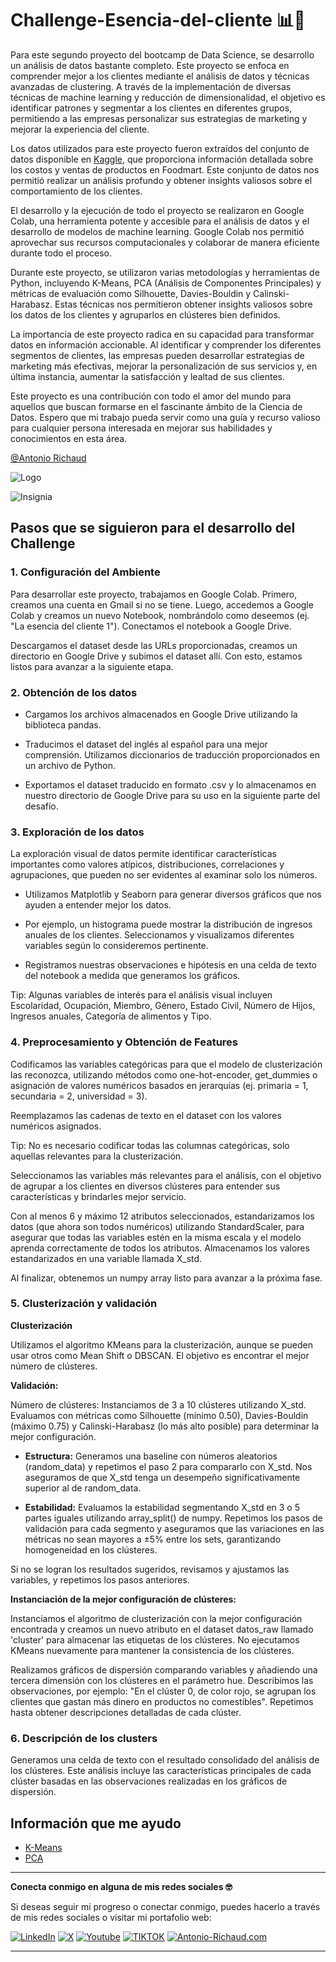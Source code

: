 # Challenge-Esencia-del-cliente 📊🤝

Para este segundo proyecto del bootcamp de Data Science, se desarrollo un análisis de datos bastante completo. Este proyecto se enfoca en comprender mejor a los clientes mediante el análisis de datos y técnicas avanzadas de clustering. A través de la implementación de diversas técnicas de machine learning y reducción de dimensionalidad, el objetivo es identificar patrones y segmentar a los clientes en diferentes grupos, permitiendo a las empresas personalizar sus estrategias de marketing y mejorar la experiencia del cliente.

Los datos utilizados para este proyecto fueron extraídos del conjunto de datos disponible en [Kaggle](https://www.kaggle.com/datasets/ramjasmaurya/medias-cost-prediction-in-foodmart), que proporciona información detallada sobre los costos y ventas de productos en Foodmart. Este conjunto de datos nos permitió realizar un análisis profundo y obtener insights valiosos sobre el comportamiento de los clientes.

El desarrollo y la ejecución de todo el proyecto se realizaron en Google Colab, una herramienta potente y accesible para el análisis de datos y el desarrollo de modelos de machine learning. Google Colab nos permitió aprovechar sus recursos computacionales y colaborar de manera eficiente durante todo el proceso.

Durante este proyecto, se utilizaron varias metodologías y herramientas de Python, incluyendo K-Means, PCA (Análisis de Componentes Principales) y métricas de evaluación como Silhouette, Davies-Bouldin y Calinski-Harabasz. Estas técnicas nos permitieron obtener insights valiosos sobre los datos de los clientes y agruparlos en clústeres bien definidos.

La importancia de este proyecto radica en su capacidad para transformar datos en información accionable. Al identificar y comprender los diferentes segmentos de clientes, las empresas pueden desarrollar estrategias de marketing más efectivas, mejorar la personalización de sus servicios y, en última instancia, aumentar la satisfacción y lealtad de sus clientes.

Este proyecto es una contribución con todo el amor del mundo para aquellos que buscan formarse en el fascinante ámbito de la Ciencia de Datos. Espero que mi trabajo pueda servir como una guía y recurso valioso para cualquier persona interesada en mejorar sus habilidades y conocimientos en esta área.


[@Antonio Richaud](https://www.antonio-richaud.com/)


![Logo](https://www.aluracursos.com/assets/img/challenges/logos/challenges-logo-data.1712144089.svg)

![Insignia](#)


## Pasos que se siguieron para el desarrollo del Challenge 

### 1. Configuración del Ambiente

Para desarrollar este proyecto, trabajamos en Google Colab. Primero, creamos una cuenta en Gmail si no se tiene. Luego, accedemos a Google Colab y creamos un nuevo Notebook, nombrándolo como deseemos (ej. "La esencia del cliente 1"). Conectamos el notebook a Google Drive.

Descargamos el dataset desde las URLs proporcionadas, creamos un directorio en Google Drive y subimos el dataset allí. Con esto, estamos listos para avanzar a la siguiente etapa.

### 2. Obtención de los datos 
* Cargamos los archivos almacenados en Google Drive utilizando la biblioteca pandas.

* Traducimos el dataset del inglés al español para una mejor comprensión. Utilizamos diccionarios de traducción proporcionados en un archivo de Python.

* Exportamos el dataset traducido en formato .csv y lo almacenamos en nuestro directorio de Google Drive para su uso en la siguiente parte del desafío.


### 3. Exploración de los datos 

La exploración visual de datos permite identificar características importantes como valores atípicos, distribuciones, correlaciones y agrupaciones, que pueden no ser evidentes al examinar solo los números.

* Utilizamos Matplotlib y Seaborn para generar diversos gráficos que nos ayuden a entender mejor los datos.

* Por ejemplo, un histograma puede mostrar la distribución de ingresos anuales de los clientes. Seleccionamos y visualizamos diferentes variables según lo consideremos pertinente.

* Registramos nuestras observaciones e hipótesis en una celda de texto del notebook a medida que generamos los gráficos.

Tip: Algunas variables de interés para el análisis visual incluyen Escolaridad, Ocupación, Miembro, Género, Estado Civil, Número de Hijos, Ingresos anuales, Categoría de alimentos y Tipo.

### 4. Preprocesamiento y Obtención de Features

Codificamos las variables categóricas para que el modelo de clusterización las reconozca, utilizando métodos como one-hot-encoder, get_dummies o asignación de valores numéricos basados en jerarquías (ej. primaria = 1, secundaria = 2, universidad = 3).

Reemplazamos las cadenas de texto en el dataset con los valores numéricos asignados.

Tip: No es necesario codificar todas las columnas categóricas, solo aquellas relevantes para la clusterización.

Seleccionamos las variables más relevantes para el análisis, con el objetivo de agrupar a los clientes en diversos clústeres para entender sus características y brindarles mejor servicio.

Con al menos 6 y máximo 12 atributos seleccionados, estandarizamos los datos (que ahora son todos numéricos) utilizando StandardScaler, para asegurar que todas las variables estén en la misma escala y el modelo aprenda correctamente de todos los atributos. Almacenamos los valores estandarizados en una variable llamada X_std.

Al finalizar, obtenemos un numpy array listo para avanzar a la próxima fase.

### 5. Clusterización y validación

**Clusterización**

Utilizamos el algoritmo KMeans para la clusterización, aunque se pueden usar otros como Mean Shift o DBSCAN. El objetivo es encontrar el mejor número de clústeres.

**Validación:**

Número de clústeres: Instanciamos de 3 a 10 clústeres utilizando X_std. Evaluamos con métricas como Silhouette (mínimo 0.50), Davies-Bouldin (máximo 0.75) y Calinski-Harabasz (lo más alto posible) para determinar la mejor configuración.

* **Estructura:** Generamos una baseline con números aleatorios (random_data) y repetimos el paso 2 para compararlo con X_std. Nos aseguramos de que X_std tenga un desempeño significativamente superior al de random_data.

* **Estabilidad:** Evaluamos la estabilidad segmentando X_std en 3 o 5 partes iguales utilizando array_split() de numpy. Repetimos los pasos de validación para cada segmento y aseguramos que las variaciones en las métricas no sean mayores a ±5% entre los sets, garantizando homogeneidad en los clústeres.

Si no se logran los resultados sugeridos, revisamos y ajustamos las variables, y repetimos los pasos anteriores.

**Instanciación de la mejor configuración de clústeres:**

Instanciamos el algoritmo de clusterización con la mejor configuración encontrada y creamos un nuevo atributo en el dataset datos_raw llamado 'cluster' para almacenar las etiquetas de los clústeres. No ejecutamos KMeans nuevamente para mantener la consistencia de los clústeres.

Realizamos gráficos de dispersión comparando variables y añadiendo una tercera dimensión con los clústeres en el parámetro hue. Describimos las observaciones, por ejemplo: "En el clúster 0, de color rojo, se agrupan los clientes que gastan más dinero en productos no comestibles". Repetimos hasta obtener descripciones detalladas de cada clúster.

### 6. Descripción de los clusters

Generamos una celda de texto con el resultado consolidado del análisis de los clústeres. Este análisis incluye las características principales de cada clúster basadas en las observaciones realizadas en los gráficos de dispersión.

## Información que me ayudo

 - [K-Means](https://antonio-richaud.com/blog/archivo/publicaciones/12-k-means.html)
 - [PCA](https://antonio-richaud.com/blog/archivo/publicaciones/29-pca.html)



---

**Conecta conmigo en alguna de mis redes sociales 🤓**

Si deseas seguir mi progreso o conectar conmigo, puedes hacerlo a través de mis redes sociales o visitar mi portafolio web:

[![LinkedIn](https://img.shields.io/badge/-LINKEDIN-0077B5?style=for-the-badge&logo=linkedin&logoColor=white)](https://www.linkedin.com/in/antonio-richaud/)
[![X](https://img.shields.io/badge/-(Twitter)-000000?style=for-the-badge&logo=X&logoColor=white)](https://twitter.com/Antonio_Richaud)
[![Youtube](https://img.shields.io/badge/-YOUTUBE-D14836?style=for-the-badge&logo=youtube&logoColor=white)](https://www.youtube.com/@AntonioRichaud/)
[![TIKTOK](https://img.shields.io/badge/-TIKTOK-000000?style=for-the-badge&logo=tiktok&logoColor=white)](https://www.tiktok.com/@antonio_richaud)
[![Antonio-Richaud.com](https://img.shields.io/badge/-ANTONIORICHAUD.COM-8E2DE2?style=for-the-badge&logo=react&logoColor=white)](https://antonio-richaud.com/)

---
